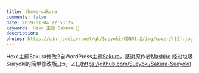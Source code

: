 ```yaml
---
title: theme-sakura
comments: false
date: 2019-01-04 22:53:25
keywords: Hexo 主题 Sakura 🌸
description:
photos: https://cdn.jsdelivr.net/gh/Sueyoki/CDN@1.2/img/cover/(12).jpg.webp
---
```

Hexo主题Sakura修改2自WordPress主题[Sakura](https://github.com/mashirozx/Sakura/)，感谢原作者[Mashiro](https://2heng.xin/) 
经过垃圾Sueyoki的简单修改版_(:з」∠)_(https://github.com/Sueyoki/Sakura-Sueyoki)